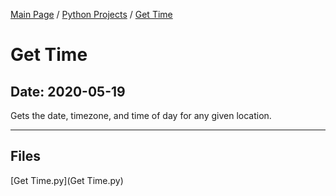 [Main Page](/) / [Python Projects](/python) / [Get Time](/python/2020-05-19_Get_Time)

# Get Time

## Date: 2020-05-19

Gets the date, timezone, and time of day for any given location.

-----

## Files

[Get Time.py](Get Time.py)